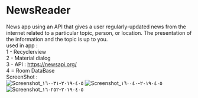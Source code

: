 # NewsReader
News app using an API that gives a user regularly-updated news from the internet related to a particular topic, person, or location. The presentation of the information and the topic is up to you. <br />
used in app : <br />
1 - Recyclerview <br />
2 - Material dialog <br />
3 - API : https://newsapi.org/ <br />
4 = Room DataBase <br />
ScreenShot : <br/>
![Screenshot_٢٠١٩٠٤٠٥-١٦٠٠٣١](https://user-images.githubusercontent.com/12888482/55633825-754e1e00-57bd-11e9-923d-fa5899dc47b3.png)
![Screenshot_٢٠١٩٠٤٠٥-١٦٠٠٤٠](https://user-images.githubusercontent.com/12888482/55633834-7e3eef80-57bd-11e9-9f30-4f91d1596123.png)
![Screenshot_٢٠١٩٠٤٠٥-١٦٠٢٥٢](https://user-images.githubusercontent.com/12888482/55633877-90b92900-57bd-11e9-8f01-2a2b3e8ecdf1.png)



